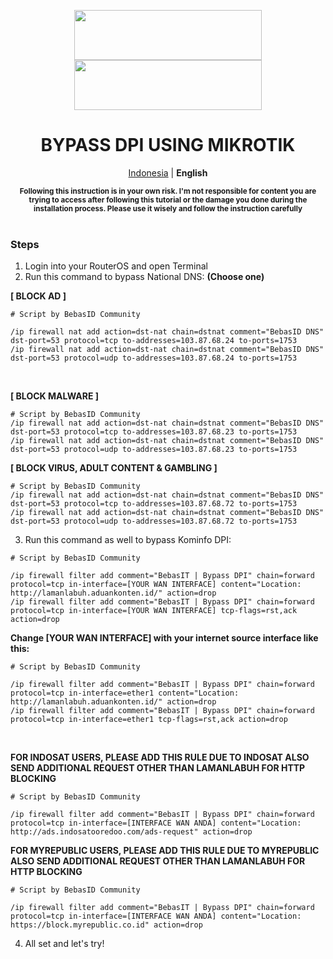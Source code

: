 <p align="center">
 <img src="https://user-images.githubusercontent.com/115700386/234646779-cf6c4264-4e8d-4aba-aa19-40f088b3e825.png#gh-white-mode-only" width="300px" height="80px">
 <img src="https://github.com/bebasid/bebasit/assets/115700386/2a92dfdf-479e-47bc-a063-3e5b61fed001#gh-dark-mode-only" width="300px" height="80px">
</p>

<h1 align="center">BYPASS DPI USING MIKROTIK</h1>

<p align="center">
    <a href="mikrotik-tutorial.md">Indonesia</a> | <b>English</b>
</p>

<p align="center">
  <b><sup>Following this instruction is in your own risk. I'm not responsible for content you are trying to access after following this tutorial or the damage you done during the installation process. Please use it wisely and follow the instruction carefully</sup></b><br><br>
</p>

### Steps

1. Login into your RouterOS and open Terminal
2. Run this command to bypass National DNS:
**(Choose one)**

**[ BLOCK AD ]**
```
# Script by BebasID Community

/ip firewall nat add action=dst-nat chain=dstnat comment="BebasID DNS" dst-port=53 protocol=tcp to-addresses=103.87.68.24 to-ports=1753
/ip firewall nat add action=dst-nat chain=dstnat comment="BebasID DNS" dst-port=53 protocol=udp to-addresses=103.87.68.24 to-ports=1753
```
<br>

**[ BLOCK MALWARE ]**
```
# Script by BebasID Community
/ip firewall nat add action=dst-nat chain=dstnat comment="BebasID DNS" dst-port=53 protocol=tcp to-addresses=103.87.68.23 to-ports=1753
/ip firewall nat add action=dst-nat chain=dstnat comment="BebasID DNS" dst-port=53 protocol=udp to-addresses=103.87.68.23 to-ports=1753
```

**[ BLOCK VIRUS, ADULT CONTENT & GAMBLING ]**
```
# Script by BebasID Community
/ip firewall nat add action=dst-nat chain=dstnat comment="BebasID DNS" dst-port=53 protocol=tcp to-addresses=103.87.68.72 to-ports=1753
/ip firewall nat add action=dst-nat chain=dstnat comment="BebasID DNS" dst-port=53 protocol=udp to-addresses=103.87.68.72 to-ports=1753
```

3. Run this command as well to bypass Kominfo DPI:
```
# Script by BebasID Community

/ip firewall filter add comment="BebasIT | Bypass DPI" chain=forward protocol=tcp in-interface=[YOUR WAN INTERFACE] content="Location: http://lamanlabuh.aduankonten.id/" action=drop
/ip firewall filter add comment="BebasIT | Bypass DPI" chain=forward protocol=tcp in-interface=[YOUR WAN INTERFACE] tcp-flags=rst,ack action=drop
```
<b>Change [YOUR WAN INTERFACE] with your internet source interface like this:</b>
``` 
# Script by BebasID Community

/ip firewall filter add comment="BebasIT | Bypass DPI" chain=forward protocol=tcp in-interface=ether1 content="Location: http://lamanlabuh.aduankonten.id/" action=drop
/ip firewall filter add comment="BebasIT | Bypass DPI" chain=forward protocol=tcp in-interface=ether1 tcp-flags=rst,ack action=drop
```
<br>

**FOR INDOSAT USERS, PLEASE ADD THIS RULE DUE TO INDOSAT ALSO SEND ADDITIONAL REQUEST OTHER THAN LAMANLABUH FOR HTTP BLOCKING**
```
# Script by BebasID Community

/ip firewall filter add comment="BebasIT | Bypass DPI" chain=forward protocol=tcp in-interface=[INTERFACE WAN ANDA] content="Location: http://ads.indosatooredoo.com/ads-request" action=drop
```

**FOR MYREPUBLIC USERS, PLEASE ADD THIS RULE DUE TO MYREPUBLIC ALSO SEND ADDITIONAL REQUEST OTHER THAN LAMANLABUH FOR HTTP BLOCKING**
```
# Script by BebasID Community

/ip firewall filter add comment="BebasIT | Bypass DPI" chain=forward protocol=tcp in-interface=[INTERFACE WAN ANDA] content="Location: https://block.myrepublic.co.id" action=drop
```

4. All set and let's try!
